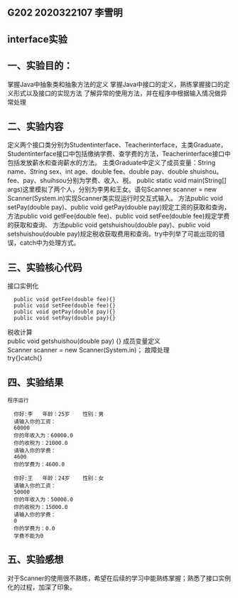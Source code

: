 ## G202 2020322107  李雪明
## interface实验
## 一、实验目的：
  
  掌握Java中抽象类和抽象方法的定义 
  掌握Java中接口的定义，熟练掌握接口的定义形式以及接口的实现方法
  了解异常的使用方法，并在程序中根据输入情况做异常处理
  
## 二、实验内容
  
  定义两个接口类分别为Studentinterface、Teacherinterface，主类Graduate，Studentinterface接口中包括缴纳学费、查学费的方法，Teacherinterface接口中包括发放薪水和查询薪水的方法。
  主类Graduate中定义了成员变量：String name、String sex、int age、double fee、double pay、double shuishou。fee、pay、shuihsou分别为学费、收入、税。
  public static void main(String[] args)这里模拟了两个人，分别为李男和王女。语句Scanner scanner = new Scanner(System.in)实现Scanner类实现运行时交互式输入。
  方法public void setPay(double pay)、public void getPay(double pay)规定工资的获取和查询，方法public void getFee(double fee)、public void setFee(double fee)规定学费的获取和查询、
  方法public void getshuishou(double pay)、public void setshuishou(double pay)规定税收获取费用和查询。try中列举了可能出现的错误，catch中为处理方式。
  
 
## 三、实验核心代码

接口实例化

      public void getFee(double fee){}
      public void setFee(double fee){}
      public void getPay(double pay){}
      public void setPay(double pay){}
税收计算      
      public void getshuishou(double pay) {}
成员变量定义      
      Scanner scanner = new Scanner(System.in)；
故障处理      
      try{}catch{}
      
##  四、实验结果
    程序运行
    
      你好:李   年龄：25岁    性别：男
      请输入你的工资：
      60000
      你的年收入为：60000.0
      你的收税为：21000.0
      请输入你的学费：
      4600
      你的学费为：4600.0

      你好:王   年龄：24岁    性别：女
      请输入你的工资：
      50000
      你的年收入为：50000.0
      你的收税为：15000.0
      请输入你的学费：
      0
      你的学费为：0.0
      学费不能为0
      
 ##  五、实验感想
 对于Scanner的使用很不熟练，希望在后续的学习中能熟练掌握；熟悉了接口实例化的过程，加深了印象。
      
  
  
  
